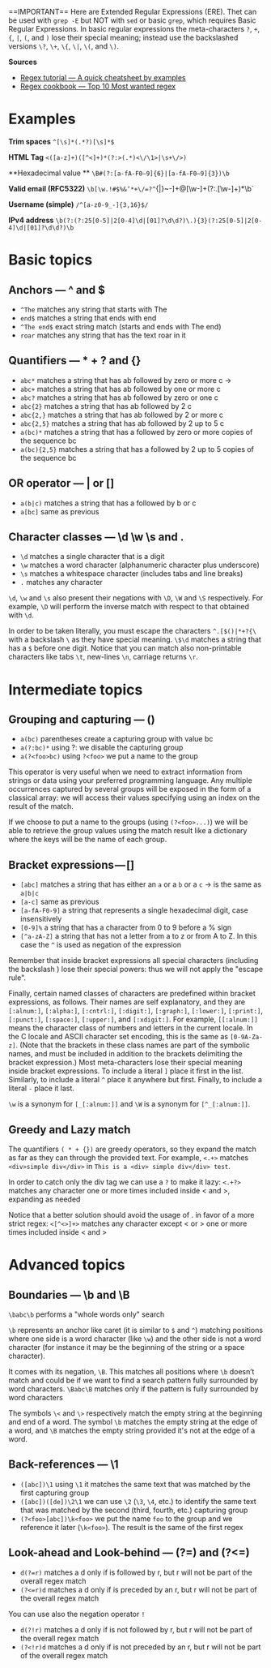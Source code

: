 ==IMPORTANT==
Here are Extended Regular Expressions (ERE). Thet can be used with `grep -E` but NOT with `sed` or basic `grep`, which requires Basic Regular Expressions.
In basic regular expressions the meta-characters `?`, `+`, `{`, `|`, `(`, and `)` lose their special meaning; instead use the backslashed versions `\?`, `\+`, `\{`, `\|`, `\(`, and `\)`.

**Sources**
* [Regex tutorial — A quick cheatsheet by examples](https://medium.com/factory-mind/regex-tutorial-a-simple-cheatsheet-by-examples-649dc1c3f285) 
* [Regex cookbook — Top 10 Most wanted regex](https://medium.com/factory-mind/regex-cookbook-most-wanted-regex-aa721558c3c1) 
# Examples 
**Trim spaces**
`^[\s]*(.*?)[\s]*$`

**HTML Tag**
`<([a-z]+)([^<]+)*(?:>(.*)<\/\1>|\s+\/>)`

**Hexadecimal value **
`\B#(?:[a-fA-F0–9]{6}|[a-fA-F0–9]{3})\b`

**Valid email (RFC5322)**
`\b[\w.!#$%&’*+\/=?^`{|}~-]+@[\w-]+(?:\.[\w-]+)*\b`

**Username (simple)** 
`/^[a-z0-9_-]{3,16}$/`

**IPv4 address**
`\b(?:(?:25[0-5]|2[0-4]\d|[01]?\d\d?)\.){3}(?:25[0-5]|2[0-4]\d|[01]?\d\d?)\b`
# Basic topics 
## Anchors — ^ and $ 
* `^The` matches any string that starts with The 
* `end$` matches a string that ends with end
* `^The end$` exact string match (starts and ends with The end)
* `roar` matches any string that has the text roar in it
## Quantifiers — * + ? and {} 
* `abc*` matches a string that has ab followed by zero or more c -> 
* `abc+` matches a string that has ab followed by one or more c
* `abc?` matches a string that has ab followed by zero or one c
* `abc{2}` matches a string that has ab followed by 2 c
* `abc{2,}` matches a string that has ab followed by 2 or more c
* `abc{2,5}` matches a string that has ab followed by 2 up to 5 c
* `a(bc)*` matches a string that has a followed by zero or more copies of the sequence bc
* `a(bc){2,5}` matches a string that has a followed by 2 up to 5 copies of the sequence bc
## OR operator — | or [] 
* `a(b|c)` matches a string that has a followed by b or c
* `a[bc]` same as previous
## Character classes — \d \w \s and . 
* `\d` matches a single character that is a digit
* `\w` matches a word character (alphanumeric character plus underscore)
* `\s` matches a whitespace character (includes tabs and line breaks)
* `.` matches any character

`\d`, `\w` and `\s` also present their negations with `\D`, `\W` and `\S` respectively.
For example, `\D` will perform the inverse match with respect to that obtained with `\d`.

In order to be taken literally, you must escape the characters `^.[$()|*+?{\` with a backslash `\` as they have special meaning.
`\$\d` matches a string that has a `$` before one digit.
Notice that you can match also non-printable characters like tabs `\t`, new-lines `\n`, carriage returns `\r`.
# Intermediate topics 
## Grouping and capturing — () 
* `a(bc)` parentheses create a capturing group with value bc
* `a(?:bc)*` using ?: we disable the capturing group
* `a(?<foo>bc)` using `?<foo>` we put a name to the group

This operator is very useful when we need to extract information from strings or data using your preferred programming language. Any multiple occurrences captured by several groups will be exposed in the form of a classical array: we will access their values specifying using an index on the result of the match.

If we choose to put a name to the groups (using `(?<foo>...)`) we will be able to retrieve the group values using the match result like a dictionary where the keys will be the name of each group.
## Bracket expressions — [] 
* `[abc]` matches a string that has either an `a` or a `b` or a `c` → is the same as `a|b|c`
* `[a-c]` same as previous
* `[a-fA-F0-9]` a string that represents a single hexadecimal digit, case insensitively
* `[0-9]%` a string that has a character from 0 to 9 before a % sign
* `[^a-zA-Z]` a string that has not a letter from a to z or from A to Z. In this case the `^` is used as negation of the expression

Remember that inside bracket expressions all special characters (including the backslash \) lose their special powers: thus we will not apply the "escape rule".

Finally, certain named classes of characters are predefined within bracket expressions, as follows. Their names are self explanatory, and they are `[:alnum:]`, `[:alpha:]`, `[:cntrl:]`, `[:digit:]`, `[:graph:]`, `[:lower:]`, `[:print:]`, `[:punct:]`, `[:space:]`, `[:upper:]`, and `[:xdigit:]`. For example, ` [[:alnum:]] ` means the character class of numbers and letters in the current locale. In the C locale and ASCII character set encoding, this is the same as `[0-9A-Za-z]`. (Note that the brackets in these class names are part of the symbolic names, and must be included in addition to the brackets delimiting the bracket expression.) Most meta-characters lose their special meaning inside bracket expressions. To include a literal `]` place it first in the list. Similarly, to include a literal `^` place it anywhere but first. Finally, to include a literal `-` place it last.

`\w` is a synonym for `[_[:alnum:]]` and `\W` is a synonym for `[^_[:alnum:]]`.
## Greedy and Lazy match 
The quantifiers `( * + {})` are greedy operators, so they expand the match as far as they can through the provided text.
For example, `<.+>` matches `<div>simple div</div>` in `This is a <div> simple div</div> test`. 

In order to catch only the div tag we can use a `?` to make it lazy:
`<.+?>` matches any character one or more times included inside < and >, expanding as needed

Notice that a better solution should avoid the usage of . in favor of a more strict regex:
`<[^<>]+>` matches any character except < or > one or more times included inside < and >
# Advanced topics 
## Boundaries — \b and \B 
`\babc\b` performs a "whole words only" search

`\b` represents an anchor like caret (it is similar to `$` and `^`) matching positions where one side is a word character (like `\w`) and the other side is not a word character (for instance it may be the beginning of the string or a space character).

It comes with its negation, `\B`. This matches all positions where `\b` doesn’t match and could be if we want to find a search pattern fully surrounded by word characters.
`\Babc\B` matches only if the pattern is fully surrounded by word characters

The symbols `\<` and `\>` respectively match the empty string at the beginning and end of a word. The symbol `\b` matches the empty string at the edge of a word, and `\B` matches the empty string provided it's not at the edge of a word. 
## Back-references — \1 

* `([abc])\1` using `\1` it matches the same text that was matched by the first capturing group
* `([abc])([de])\2\1` we can use `\2` (`\3`, `\4`, etc.) to identify the same text that was matched by the second (third, fourth, etc.) capturing group
* `(?<foo>[abc])\k<foo>` we put the name `foo` to the group and we reference it later (`\k<foo>`). The result is the same of the first regex
## Look-ahead and Look-behind — (?=) and (?<=) 
* `d(?=r)` matches a d only if is followed by r, but r will not be part of the overall regex match
* `(?<=r)d` matches a d only if is preceded by an r, but r will not be part of the overall regex match

You can use also the negation operator `!`
* `d(?!r)` matches a d only if is not followed by r, but r will not be part of the overall regex match
* `(?<!r)d` matches a d only if is not preceded by an r, but r will not be part of the overall regex match
